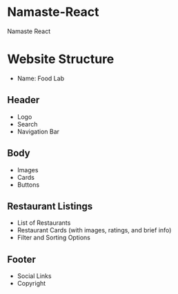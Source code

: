 # Namaste-React
Namaste React
# Website Structure
- Name: Food Lab 

## Header
- Logo
- Search
- Navigation Bar

## Body
- Images
- Cards
- Buttons
## Restaurant Listings
- List of Restaurants
- Restaurant Cards (with images, ratings, and brief info)
- Filter and Sorting Options

## Footer
- Social Links
- Copyright

